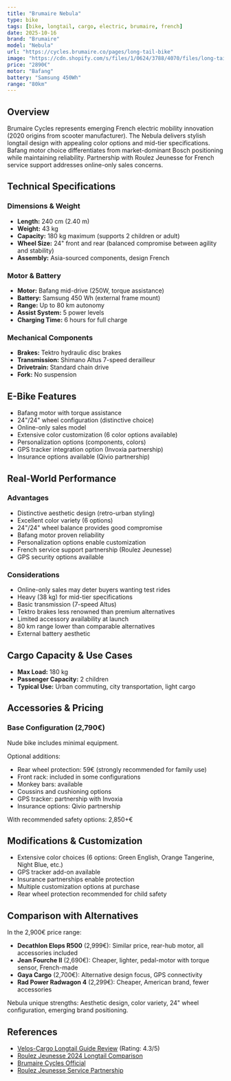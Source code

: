 ```yaml
---
title: "Brumaire Nebula"
type: bike
tags: [bike, longtail, cargo, electric, brumaire, french]
date: 2025-10-16
brand: "Brumaire"
model: "Nebula"
url: "https://cycles.brumaire.co/pages/long-tail-bike"
image: "https://cdn.shopify.com/s/files/1/0624/3788/4070/files/long-tail-bike-blue.png"
price: "2890€"
motor: "Bafang"
battery: "Samsung 450Wh"
range: "80km"
---
```


## Overview

Brumaire Cycles represents emerging French electric mobility innovation (2020 origins from scooter manufacturer). The Nebula delivers stylish longtail design with appealing color options and mid-tier specifications. Bafang motor choice differentiates from market-dominant Bosch positioning while maintaining reliability. Partnership with Roulez Jeunesse for French service support addresses online-only sales concerns.

## Technical Specifications

<!-- BIKE_SPECS_TABLE_START -->
<!-- BIKE_SPECS_TABLE_END -->

### Dimensions & Weight

- **Length:** 240 cm (2.40 m)
- **Weight:** 43 kg
- **Capacity:** 180 kg maximum (supports 2 children or adult)
- **Wheel Size:** 24" front and rear (balanced compromise between agility and stability)
- **Assembly:** Asia-sourced components, design French

### Motor & Battery

- **Motor:** Bafang mid-drive (250W, torque assistance)
- **Battery:** Samsung 450 Wh (external frame mount)
- **Range:** Up to 80 km autonomy
- **Assist System:** 5 power levels
- **Charging Time:** 6 hours for full charge

### Mechanical Components

- **Brakes:** Tektro hydraulic disc brakes
- **Transmission:** Shimano Altus 7-speed derailleur
- **Drivetrain:** Standard chain drive
- **Fork:** No suspension

## E-Bike Features

- Bafang motor with torque assistance
- 24"/24" wheel configuration (distinctive choice)
- Online-only sales model
- Extensive color customization (6 color options available)
- Personalization options (components, colors)
- GPS tracker integration option (Invoxia partnership)
- Insurance options available (Qivio partnership)

## Real-World Performance

### Advantages

- Distinctive aesthetic design (retro-urban styling)
- Excellent color variety (6 options)
- 24"/24" wheel balance provides good compromise
- Bafang motor proven reliability
- Personalization options enable customization
- French service support partnership (Roulez Jeunesse)
- GPS security options available

### Considerations

- Online-only sales may deter buyers wanting test rides
- Heavy (38 kg) for mid-tier specifications
- Basic transmission (7-speed Altus)
- Tektro brakes less renowned than premium alternatives
- Limited accessory availability at launch
- 80 km range lower than comparable alternatives
- External battery aesthetic

## Cargo Capacity & Use Cases

- **Max Load:** 180 kg
- **Passenger Capacity:** 2 children
- **Typical Use:** Urban commuting, city transportation, light cargo

## Accessories & Pricing

### Base Configuration (2,790€)

Nude bike includes minimal equipment.

Optional additions:

- Rear wheel protection: 59€ (strongly recommended for family use)
- Front rack: included in some configurations
- Monkey bars: available
- Coussins and cushioning options
- GPS tracker: partnership with Invoxia
- Insurance options: Qivio partnership

With recommended safety options: 2,850+€

## Modifications & Customization

- Extensive color choices (6 options: Green English, Orange Tangerine, Night Blue, etc.)
- GPS tracker add-on available
- Insurance partnerships enable protection
- Multiple customization options at purchase
- Rear wheel protection recommended for child safety

## Comparison with Alternatives

In the 2,900€ price range:

- **Decathlon Elops R500** (2,999€): Similar price, rear-hub motor, all accessories included
- **Jean Fourche II** (2,690€): Cheaper, lighter, pedal-motor with torque sensor, French-made
- **Gaya Cargo** (2,700€): Alternative design focus, GPS connectivity
- **Rad Power Radwagon 4** (2,299€): Cheaper, American brand, fewer accessories

Nebula unique strengths: Aesthetic design, color variety, 24" wheel configuration, emerging brand positioning.

## References

- [Velos-Cargo Longtail Guide Review](https://velos-cargo.com/velos-cargo/velos-cargo-longtail/) (Rating: 4.3/5)
- [Roulez Jeunesse 2024 Longtail Comparison](https://blog.roulezjeunesse.com/comparatif-2023-des-meilleurs-velos-longtails-electriques/)
- [Brumaire Cycles Official](https://www.brumairecycles.com/)
- [Roulez Jeunesse Service Partnership](https://shop.roulezjeunesse.com/)
